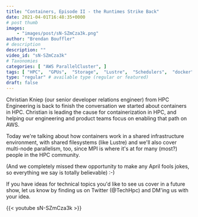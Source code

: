```yaml
---
title: "Containers, Episode II - the Runtimes Strike Back"
date: 2021-04-01T16:48:35+0000
# post thumb
images:
    - "images/post/sN-SZmCza3k.png"
author: "Brendan Bouffler"
# description
description: ""
video_id: "sN-SZmCza3k"
# Taxonomies
categories: [ "AWS ParallelCluster", ]
tags: [ "HPC",  "GPUs",  "Storage",  "Lustre",  "Schedulers",  "docker",  "saurus",  "containers",  "CPUs",  "High Performance Computing",  "virtualization",  "EC2",  "ParallelCluster",  "techshorts", ]
type: "regular" # available type (regular or featured)
draft: false
---
```


Christian Kniep (our senior developer relations engineer) from HPC Engineering is back to finish the conversation we started about containers in HPC. Christian is leading the cause for containerization in HPC, and helping our engineering and product teams focus on enabling that path on AWS.

Today we're talking about how containers work in a shared infrastructure environment, with shared filesystems (like Lustre) and we'll also cover multi-node parallelism, too, since MPI is where it's at for many (most?) people in the HPC community.

(And we completely missed thew opportunity to make any April fools jokes, so everything we say is totally believable) :-)

If you have ideas for technical topics you'd like to see us cover in a future show, let us know by finding us on Twitter (@TechHpc) and DM'ing us with your idea.

{{< youtube sN-SZmCza3k >}}